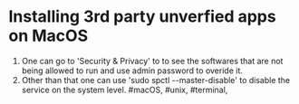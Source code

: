 # Installing 3rd party unverfied apps on MacOS

1. One can go to 'Security & Privacy' to to see the softwares that are not being allowed to run and use admin password to overide it.
2. Other than that one can use 'sudo spctl --master-disable' to disable the service on the system level.
#macOS, #unix, #terminal, 

